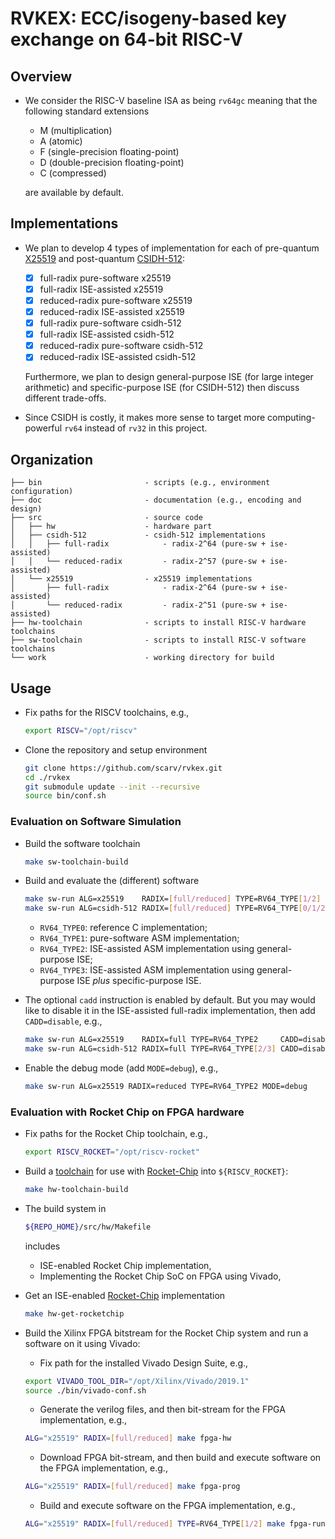 # RVKEX: ECC/isogeny-based key exchange on 64-bit RISC-V 

## Overview

- We consider the RISC-V baseline ISA as being `rv64gc` meaning that the following standard extensions
  - M      (multiplication)
  - A      (atomic)
  - F      (single-precision floating-point)
  - D      (double-precision floating-point)
  - C      (compressed)

  are available by default.

## Implementations 

- We plan to develop 4 types of implementation for each of pre-quantum [X25519](https://cr.yp.to/ecdh.html)  and post-quantum [CSIDH-512](https://csidh.isogeny.org):
  - [x] full-radix    pure-software  x25519
  - [x] full-radix    ISE-assisted   x25519
  - [x] reduced-radix pure-software  x25519
  - [x] reduced-radix ISE-assisted   x25519
  - [x] full-radix    pure-software  csidh-512
  - [x] full-radix    ISE-assisted   csidh-512
  - [x] reduced-radix pure-software  csidh-512
  - [x] reduced-radix ISE-assisted   csidh-512

  Furthermore, we plan to design general-purpose ISE (for large integer arithmetic) and specific-purpose ISE (for CSIDH-512) then discuss different trade-offs. 

- Since CSIDH is costly, it makes more sense to target more computing-powerful `rv64` instead of `rv32` in this project. 

## Organization 

```
├── bin                       - scripts (e.g., environment configuration)
├── doc                       - documentation (e.g., encoding and design)
├── src                       - source code
│   ├── hw                    - hardware part
│   ├── csidh-512             - csidh-512 implementations
│   │   ├── full-radix            - radix-2^64 (pure-sw + ise-assisted)
│   │   └── reduced-radix         - radix-2^57 (pure-sw + ise-assisted)
│   └── x25519                - x25519 implementations
│       ├── full-radix            - radix-2^64 (pure-sw + ise-assisted)
│       └── reduced-radix         - radix-2^51 (pure-sw + ise-assisted)
├── hw-toolchain              - scripts to install RISC-V hardware toolchains 
├── sw-toolchain              - scripts to install RISC-V software toolchains 
└── work                      - working directory for build
```

## Usage 

- Fix paths for the RISCV toolchains, e.g., 

  ```sh
  export RISCV="/opt/riscv"
  ```
- Clone the repository and setup environment

  ```sh
  git clone https://github.com/scarv/rvkex.git
  cd ./rvkex
  git submodule update --init --recursive
  source bin/conf.sh
  ```
### Evaluation on Software Simulation

- Build the software toolchain
  ```sh
  make sw-toolchain-build  
  ```

- Build and evaluate the (different) software 
  ```sh
  make sw-run ALG=x25519    RADIX=[full/reduced] TYPE=RV64_TYPE[1/2]
  make sw-run ALG=csidh-512 RADIX=[full/reduced] TYPE=RV64_TYPE[0/1/2/3]
  ```
  - `RV64_TYPE0`: reference       C implementation; 
  - `RV64_TYPE1`: pure-software ASM implementation; 
  - `RV64_TYPE2`: ISE-assisted  ASM implementation using general-purpose ISE; 
  - `RV64_TYPE3`: ISE-assisted  ASM implementation using general-purpose ISE *plus* specific-purpose ISE.

- The optional `cadd` instruction is enabled by default. But you may would like to disable it in the ISE-assisted full-radix implementation, then add `CADD=disable`, e.g.,
  ```sh
  make sw-run ALG=x25519    RADIX=full TYPE=RV64_TYPE2     CADD=disable
  make sw-run ALG=csidh-512 RADIX=full TYPE=RV64_TYPE[2/3] CADD=disable
  ```

- Enable the debug mode (add `MODE=debug`), e.g.,
  ```sh
  make sw-run ALG=x25519 RADIX=reduced TYPE=RV64_TYPE2 MODE=debug 
  ```
  
### Evaluation with Rocket Chip on FPGA hardware

- Fix paths for the Rocket Chip toolchain, e.g., 
  
  ```sh
  export RISCV_ROCKET="/opt/riscv-rocket"
  ```

- Build a
  [toolchain](https://github.com/riscv/riscv-gnu-toolchain)
  for use with
  [Rocket-Chip](https://github.com/chipsalliance/rocket-chip.git)
  into `${RISCV_ROCKET}`:

  ```sh
  make hw-toolchain-build
  ```

- The build system in

  ```sh
  ${REPO_HOME}/src/hw/Makefile
  ```
  
  includes 
  - ISE-enabled Rocket Chip implementation, 
  - Implementing the Rocket Chip SoC on FPGA using Vivado,

- Get an ISE-enabled
  [Rocket-Chip](https://github.com/chipsalliance/rocket-chip.git)
  implementation

  ```sh
  make hw-get-rocketchip
  ```

- Build the Xilinx FPGA bitstream for the Rocket Chip system and run a software on it using Vivado:

  - Fix path for the installed Vivado Design Suite, e.g., 
  
  ```sh
  export VIVADO_TOOL_DIR="/opt/Xilinx/Vivado/2019.1"
  source ./bin/vivado-conf.sh
  ```

  - Generate the verilog files, and then bit-stream for the FPGA implementation, e.g.,

  ```sh
  ALG="x25519" RADIX=[full/reduced] make fpga-hw
  ```
 
  - Download FPGA bit-stream, and then build and execute software on the FPGA implementation, e.g.,

  ```sh
  ALG="x25519" RADIX=[full/reduced] make fpga-prog
  ```

  - Build and execute software on the FPGA implementation, e.g.,

  ```sh
  ALG="x25519" RADIX=[full/reduced] TYPE=RV64_TYPE[1/2] make fpga-run
  ```

